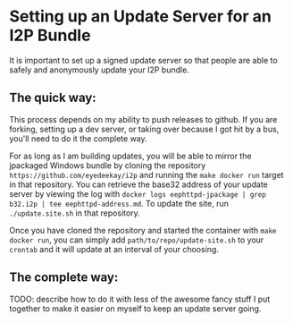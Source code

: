 Setting up an Update Server for an I2P Bundle
=============================================

It is important to set up a signed update server so that people are able to
safely and anonymously update your I2P bundle.

The quick way:
--------------

This process depends on my ability to push releases to github. If you are
forking, setting up a dev server, or taking over because I got hit by a bus,
you'll need to do it the complete way.

For as long as I am building updates, you will be able to mirror the jpackaged
Windows bundle by cloning the repository `https://github.com/eyedeekay/i2p` and
running the `make docker run` target in that repository. You can retrieve the
base32 address of your update server by viewing the log with 
`docker logs eephttpd-jpackage | grep b32.i2p | tee eephttpd-address.md`. To
update the site, run `./update.site.sh` in that repository.

Once you have cloned the repository and started the container with
`make docker run`, you can simply add `path/to/repo/update-site.sh` to your
`crontab` and it will update at an interval of your choosing.

The complete way:
-----------------

TODO: describe how to do it with less of the awesome fancy stuff I put together
to make it easier on myself to keep an update server going.